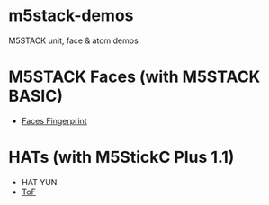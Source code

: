 # m5stack-demos
M5STACK unit, face &amp; atom demos

# M5STACK Faces (with M5STACK BASIC)
* [Faces Fingerprint](faces_finger_demo.m5f)

# HATs (with M5StickC Plus 1.1)
* HAT YUN
* [ToF](faces_finger_demo.m5f)

